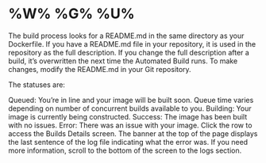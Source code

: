 # %W% %G% %U%

The build process looks for a README.md in the same directory as your Dockerfile.
If you have a README.md file in your repository, it is used in the repository as 
the full description. If you change the full description after a build, it’s 
overwritten the next time the Automated Build runs. To make changes, modify the 
README.md in your Git repository.

The statuses are:

Queued: You’re in line and your image will be built soon. Queue time varies 
depending on number of concurrent builds available to you.
Building: Your image is currently being constructed.
Success: The image has been built with no issues.
Error: There was an issue with your image. Click the row to access the Builds 
Details screen. The banner at the top of the page displays the last sentence of 
the log file indicating what the error was. If you need more information, scroll 
to the bottom of the screen to the logs section.

